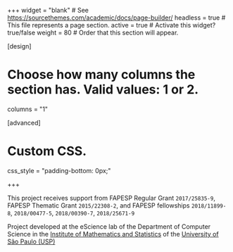 +++
widget = "blank"  # See https://sourcethemes.com/academic/docs/page-builder/
headless = true  # This file represents a page section.
active = true  # Activate this widget? true/false
weight = 80  # Order that this section will appear.

[design]
  # Choose how many columns the section has. Valid values: 1 or 2.
  columns = "1"

[advanced]
 # Custom CSS.
 css_style = "padding-bottom: 0px;"

+++

This project receives support from FAPESP Regular Grant `2017/25835-9`, FAPESP Thematic Grant `2015/22308-2`, and FAPESP fellowships `2018/11899-8`, `2018/00477-5`, `2018/00390-7`, `2018/25671-9`

Project developed at the eScience lab of the Department of Computer Science in the [Institute of Mathematics and Statistics](http://www.ime.usp.br)  of the [University of São Paulo (USP)](https://www5.usp.br/#english)

